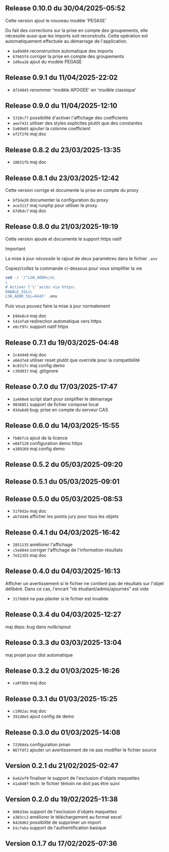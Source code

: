 ## Release 0.10.0 du 30/04/2025-05:52

Cette version ajout le nouveau modèle 'PEGASE'

Du fait des corrections sur la prise en compte des groupements, elle nécessite
aussi que les imports soit reconstruits. Cette opération est automatiquement
effectuée au démarrage de l'application.

* `ba89d89` reconstruction automatique des imports
* `67665f4` corriger la prise en compte des groupements
* `1d9ea16` ajout du modèle PEGASE

## Release 0.9.1 du 11/04/2025-22:02

* `8f34045` renommer 'modèle APOGEE' en 'modèle classique'

## Release 0.9.0 du 11/04/2025-12:10

* `5310c77` possibilité d'activer l'affichage des coefficients
* `aee7431` utiliser des styles explicites plutôt que des constantes
* `5a09b05` ajouter la colonne coefficient
* `ef2f2f6` maj doc

## Release 0.8.2 du 23/03/2025-13:35

* `10631fb` maj doc

## Release 0.8.1 du 23/03/2025-12:42

Cette version corrige et documente la prise en compte du proxy

* `bf5de20` documenter la configuration du proxy
* `ace311f` maj runphp pour utiliser le proxy
* `67d6dc7` maj doc

## Release 0.8.0 du 21/03/2025-19:19

Cette version ajoute et documente le support https natif

> [!IMPORTANT]
> La mise à jour *nécessite* le rajout de deux paramètres dans le fichier `.env`
>
> Copiez/collez la commande ci-dessous pour vous simplifier la vie
~~~sh
sed -i '/^LSN_ADDR=/a\
\
# Activer l'\''accès via https\
ENABLE_SSL=\
LSN_ADDR_SSL=8443' .env
~~~
Puis vous pouvez faire la mise à jour normalement

* `b9de8c4` maj doc
* `5414fa8` redirection automatique vers https
* `e6cf97c` support natif https

## Release 0.7.1 du 19/03/2025-04:48

* `2c4d448` maj doc
* `a66d7e8` utiliser reset plutôt que override pour la compatibilité
* `0c8317c` maj config demo
* `c39d037` maj .gitignore

## Release 0.7.0 du 17/03/2025-17:47

* `1a408e8` script start pour simplifier le démarrage
* `9836851` support de fichier compose local
* `03da6d0` bug: prise en compte du serveur CAS

## Release 0.6.0 du 14/03/2025-15:55

* `fb0bfcb` ajout de la licence
* `e04f120` configuration demo https
* `e389269` maj config demo

## Release 0.5.2 du 05/03/2025-09:20

## Release 0.5.1 du 05/03/2025-09:01

## Release 0.5.0 du 05/03/2025-08:53

* `51f0d2e` maj doc
* `ab74d46` afficher les points jury pour tous les objets

## Release 0.4.1 du 04/03/2025-16:42

* `2851135` améliorer l'affichage
* `c5e884d` corriger l'affichage de l'information résultats
* `7e52355` maj doc

## Release 0.4.0 du 04/03/2025-16:13

Afficher un avertissement si le fichier ne contient pas de résultats sur l'objet
délibéré. Dans ce cas, l'encart "nb étudiant/admis/ajournés" est vide

* `3179db9` ne pas planter si le fichier est invalide

## Release 0.3.4 du 04/03/2025-12:27

maj deps: bug dans nulib/spout

## Release 0.3.3 du 03/03/2025-13:04

maj projet pour dist automatique

## Release 0.3.2 du 01/03/2025-16:26

* `ca9f8bb` maj doc

## Release 0.3.1 du 01/03/2025-15:25

* `c1902ac` maj doc
* `391d8e5` ajout config de demo

## Release 0.3.0 du 01/03/2025-14:08

* `72304da` configuration pman
* `067fdf2` ajouter un avertissement de ne pas modifier le fichier source

## Version 0.2.1 du 21/02/2025-02:47

* `6a42ef9` finaliser le support de l'exclusion d'objets maquettes
* `41a040f` tech: le fichier témoin ne doit pas être suivi

## Version 0.2.0 du 19/02/2025-11:38

* `886d3de` support de l'exclusion d'objets maquettes
* `a303cc2` améliorer le téléchargement au format excel
* `8428d62` possibilité de supprimer un import
* `b1cfaba` support de l'authentification basique

## Version 0.1.7 du 17/02/2025-07:36
